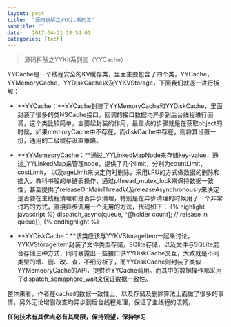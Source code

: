 ```yaml
---
layout: post
title:  "源码拆解之YYKit系列三"
subtitle: ""
date:   2017-04-21 18:54:01
categories: [tech]
---
```


> 源码拆解之YYKit系列三（YYCache）

YYCache是一个线程安全的KV缓存类，里面主要包含了四个类，YYCache，YYMemoryCache，YYDiskCache以及YYKVStorage，下面我们就逐一进行拆解：

- **YYCache：**YYCache封装了YYMemoryCache和YYDiskCache，里面封装了很多的类NSCache接口，回调的接口数据均异步到后台线程进行回调，这个类比较简单，主要起封装的作用，最重点的步骤就是在获取object的时候，如果memoryCache中不存在，而diskCache中存在，则将其设置一份，通用的二级缓存设置策略。

- **YYMemeoryCache：**通过_YYLinkedMapNode来存储key-value，通过_YYLinkedMap来管理node，提供了几个limit，分别为countLimit， costLimit， 以及ageLimit来决定何时删除，采用LRU的方式做数据的删除和插入，教科书般的单链表操作，通过pthread_mutex_lock来保持数据一致性，甚至提供了releaseOnMainThread以及releaseAsynchronously来决定是否要在主线程清理和是否异步清理，特别是在异步清理的时候用了一个非常讨巧的方式，直接异步调用一个无用的方法，代码如下：
	{% highlight javascript %}
	dispatch_async(queue, ^{[holder count]; // release in queue});
	{% endhighlight %}

- **YYDiskCache：**该类应该与YYKVStorageItem一起来讨论，YYKVStorageItem封装了文件类型存储，SQlite存储，以及文件与SQLite混合存储三种方式，同时暴露出一些接口供YYDiskCache交互，大致就是不同类型的增、删、改、查，不细分析了，而YYDiskCache则封装了类似YYMemeoryCache的API，提供给YYCache调用。而其中的数据操作都采用了dispatch_semaphore_wait来保证数据一致性。

整体来看，作者在cache的数据一致性上，以及存储及删除算法上面做了很多的事情，另外无论增删改查均异步到后台线程处理，保证了主线程的流畅。

**任何技术有其优点必有其局限，保持观望，保持学习**

